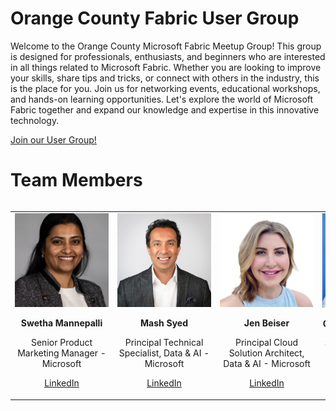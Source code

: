 # Orange County Fabric User Group

Welcome to the Orange County Microsoft Fabric Meetup Group! This group is designed for professionals, enthusiasts, and beginners who are interested in all things related to Microsoft Fabric. Whether you are looking to improve your skills, share tips and tricks, or connect with others in the industry, this is the place for you. Join us for networking events, educational workshops, and hands-on learning opportunities. Let's explore the world of Microsoft Fabric together and expand our knowledge and expertise in this innovative technology.

[Join our User Group!](https://www.meetup.com/orange-county-microsoft-fabric-project-meetup-group/)

# Team Members

<div style="display: flex; justify-content: center;">
  <table style="table-layout: fixed; width: 100%;">
    <tr>
      <td style="text-align: center; vertical-align: top; width: 16.66%;">
        <div style="width: 150px; margin: 0 auto;">
          <img src="https://github.com/microsoft/OrangeCountyFabricUserGroup/blob/main/images/swetha.jpg" alt="Swetha Mannepalli" style="width: 100%; height: auto;">
          <p><strong>Swetha Mannepalli</strong></p>
          <p>Senior Product Marketing Manager - Microsoft</p>
          <p><a href="https://www.linkedin.com/in/swetha-mannepalli-8064074b">LinkedIn</a></p>
        </div>
      </td>
      <td style="text-align: center; vertical-align: top; width: 16.66%;">
        <div style="width: 150px; margin: 0 auto;">
          <img src="https://github.com/microsoft/OrangeCountyFabricUserGroup/blob/main/images/mash.jpg" alt="Mash Syed" style="width: 100%; height: auto;">
          <p><strong>Mash Syed</strong></p>
          <p>Principal Technical Specialist, Data & AI - Microsoft</p>
          <p><a href="https://www.linkedin.com/in/mashsyed">LinkedIn</a></p>
        </div>
      </td>
      <td style="text-align: center; vertical-align: top; width: 16.66%;">
        <div style="width: 150px; margin: 0 auto;">
          <img src="https://github.com/microsoft/OrangeCountyFabricUserGroup/blob/main/images/jen.jpg" alt="Jen Beiser" style="width: 100%; height: auto;">
          <p><strong>Jen Beiser</strong></p>
          <p>Principal Cloud Solution Architect, Data & AI - Microsoft</p>
          <p><a href="https://www.linkedin.com/in/jenbeiser">LinkedIn</a></p>
        </div>
      </td>
      <td style="text-align: center; vertical-align: top; width: 16.66%;">
        <div style="width: 150px; margin: 0 auto;">
          <img src="https://github.com/microsoft/OrangeCountyFabricUserGroup/blob/main/images/chandra.jpg" alt="Chandra Subramanya" style="width: 100%; height: auto;">
          <p><strong>Chandra Subramanya</strong></p>
          <p>Senior Cloud Solution Architect, SMC - Microsoft</p>
          <p><a href="https://www.linkedin.com/in/chandra-subramanya-b724a013">LinkedIn</a></p>
        </div>
      </td>
      <td style="text-align: center; vertical-align: top; width: 16.66%;">
        <div style="width: 150px; margin: 0 auto;">
          <img src="https://github.com/microsoft/OrangeCountyFabricUserGroup/blob/main/images/narayanan.jpg" alt="Narayanan Srinivasan" style="width: 100%; height: auto;">
          <p><strong>Narayanan Srinivasan</strong></p>
          <p>Director, Data & AI - Microsoft</p>
          <p><a href="https://www.linkedin.com/in/narayanansrinivas">LinkedIn</a></p>
        </div>
      </td>
      <td style="text-align: center; vertical-align: top; width: 16.66%;">
        <div style="width: 150px; margin: 0 auto;">
          <img src="https://github.com/microsoft/OrangeCountyFabricUserGroup/blob/main/images/anupama.jpg" alt="Anupama Kulapputtil" style="width: 100%; height: auto;">
          <p><strong>Anupama Kulapputtil</strong></p>
          <p>Director, Edwards Lifesciences</p>
          <p><a href="https://www.linkedin.com/in/anupama-kulapputtil-393a6322">LinkedIn</a></p>
        </div>
      </td>
    </tr>
  </table>
</div>
